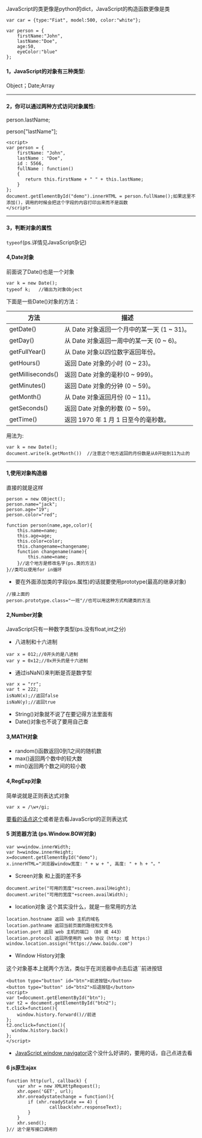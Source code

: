 JavaScript的类更像是python的dict，JavaScript的构造函数更像是类

```
var car = {type:"Fiat", model:500, color:"white"};

var person = {
    firstName:"John",
    lastName:"Doe",
    age:50,
    eyeColor:"blue"
};
```

#### 1，JavaScript的对象有三种类型:

Object；Date;Array

---

#### 2，你可以通过两种方式访问对象属性:


person.lastName;

person["lastName"];

```
<script>
var person = {
    firstName: "John",
    lastName : "Doe",
    id : 5566,
    fullName : function() 
	{
       return this.firstName + " " + this.lastName;
    }
};
document.getElementById("demo").innerHTML = person.fullName();如果这里不添加()，调用的时候会把这个字段的内容打印出来而不是函数
</script>
```

---

#### 3，判断对象的属性
`typeof`(ps.详情见JavaScript杂记)

#### 4,Date对象

前面说了Date()也是一个对象
```
var k = new Date();
typeof k;   //输出为对象Object
```
下面是一些Date()对象的方法：

方法|	描述
--|--
getDate()|	从 Date 对象返回一个月中的某一天 (1 ~ 31)。
getDay()|	从 Date 对象返回一周中的某一天 (0 ~ 6)。
getFullYear()|	从 Date 对象以四位数字返回年份。
getHours()	|返回 Date 对象的小时 (0 ~ 23)。
getMilliseconds()|	返回 Date 对象的毫秒(0 ~ 999)。
getMinutes()|	返回 Date 对象的分钟 (0 ~ 59)。
getMonth()|	从 Date 对象返回月份 (0 ~ 11)。
getSeconds()|	返回 Date 对象的秒数 (0 ~ 59)。
getTime()|	返回 1970 年 1 月 1 日至今的毫秒数。
用法为:
```
var k = new Date();
document.write(k.getMonth())  //注意这个地方返回的月份数是从0开始到11为止的
```
---

#### 1,使用对象构造器
直接的就是这样
```
person = new OBject();
person.name="jack";
person.age="19";
person.color="red";
```
```
function person(name,age,color){
    this.name=name;
    this.age=age;
    this.color=color;
    this.changename=changename;
    function changename(name){
        this.name=name;
    }//这个地方是修改名字(ps.类的方法)
}//类可以使用for in循环
```

- 要在外面添加类的字段(ps.属性)的话就要使用prototype(最高的继承对象)
```
//接上面的
person.prototype.class="一班"//也可以用这种方式构建类的方法
```
#### 2,Number对象
JavaScript只有一种数字类型(ps.没有float,int之分)
- 八进制和十六进制
```
var x = 012;//0开头的是八进制
var y = 0x12;//0x开头的是十六进制
```
- 通过isNaN()来判断是否是数字型
```
var x = "rr";
var t = 222;
isNaN(x);//返回false
isNaN(y);//返回true
```
- String()对象就不说了在要记得方法里面有
- Date()对象也不说了要用自己查

#### 3,MATH对象
- random()函数返回0到1之间的随机数
- max()返回两个数中的较大数
- min()返回两个数之间的较小数

#### 4,RegExp对象
简单说就是正则表达式对象
```
var x = /\w+/gi;
```
[要看的话点这个](https://www.runoob.com/js/js-obj-regexp.html)或者是去看JavaScript的正则表达式

####  5 浏览器方法 (ps.Window.BOW对象)
```
var w=window.innerWidth;
var h=window.innerHeight;
x=document.getElementById("demo");
x.innerHTML="浏览器window宽度: " + w + ", 高度: " + h + "。"

```
- Screen对象
和上面的差不多
```
document.write("可用的宽度"+screen.availHeight);
document.write("可用的宽度"+screen.availWidth);
```
- location对象
这个其实没什么，就是一些常用的方法
```
location.hostname 返回 web 主机的域名
location.pathname 返回当前页面的路径和文件名
location.port 返回 web 主机的端口 （80 或 443）
location.protocol 返回所使用的 web 协议（http: 或 https:）
window.location.assign("https://www.baidu.com")
```

- Window History对象

这个对象基本上就两个方法，类似于在浏览器中点击后退``前进按钮
```
<button type="button" id="btn">前进按钮</button>
<button type="button" id="btn2">后退按钮</button>
<script>
var t=document.getElementById("btn");
var t2 = document.getElementById("btn2");
t.click=function(){
    window.history.forward()//前进
};
t2.onclick=function(){
  window.history.back()  
};
</script>
```

-  [JavaScript window navigator](https://www.runoob.com/js/js-window-navigator.html)这个没什么好讲的，要用的话，自己点进去看



#### 6 js原生ajax

```
function http(url, callback) {
    var xhr = new XMLHttpRequest();
    xhr.open('GET', url);
    xhr.onreadystatechange = function(){
        if (xhr.readyState == 4) {
                callback(xhr.responseText);
        }
    }
    xhr.send();
}//	这个是写接口调用的
```

